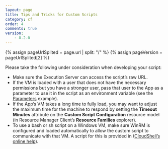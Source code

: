 ```yaml
---
layout: page
title: Tips and Tricks for Custom Scripts
category: cf
order: 4
comments: true
version:
    - 8.2.0
---
```


{% assign pageUrlSplited = page.url | split: "/" %}
{% assign pageVersion = pageUrlSplited[2] %}

Please take the following under consideration when developing your script:

* Make sure the Execution Server can access the script’s raw URL.
* If the VM is loaded with a user that does not have the necessary permissions but you have a stronger user, pass that user to the App as a parameter to use it in the script as an environment variable (see the [Parameters]({{site.baseurl}}/configmanagement/{{pageVersion}}/cf-custom-scripts.html#CustomScriptParams) example). 
* If the App’s VM takes a long time to fully load, you may want to adjust the maximum time for the machine to respond by setting the **Timeout Minutes** attribute on the **Custom Script Configuration** resource model (in Resource Manager Client’s **Resource Families** explorer).
* To use a bash or sh script on a Windows VM, make sure WinRM is configured and loaded automatically to allow the custom script to communicate with that VM. A script for this is provided in (<a href="http://help.quali.com/Online%20Help/8.2.0.3290/CloudShell/Content/Admn/Cnfg-WinRM-for-Ansible.htm" target="_blank">CloudShell’s online help</a>).
